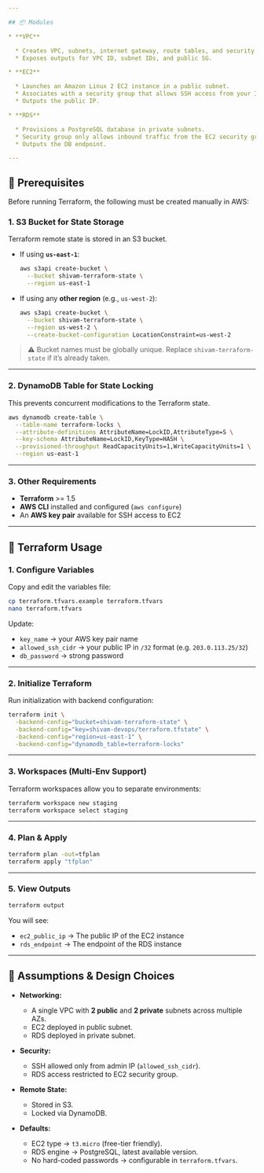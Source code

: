 ```yaml
---

## 📦 Modules

* **VPC**

  * Creates VPC, subnets, internet gateway, route tables, and security groups.
  * Exposes outputs for VPC ID, subnet IDs, and public SG.

* **EC2**

  * Launches an Amazon Linux 2 EC2 instance in a public subnet.
  * Associates with a security group that allows SSH access from your IP.
  * Outputs the public IP.

* **RDS**

  * Provisions a PostgreSQL database in private subnets.
  * Security group only allows inbound traffic from the EC2 security group.
  * Outputs the DB endpoint.

---
```


## 🔑 Prerequisites

Before running Terraform, the following must be created manually in AWS:

### 1. S3 Bucket for State Storage

Terraform remote state is stored in an S3 bucket.

* If using **`us-east-1`**:

  ```bash
  aws s3api create-bucket \
    --bucket shivam-terraform-state \
    --region us-east-1
  ```

* If using any **other region** (e.g., `us-west-2`):

  ```bash
  aws s3api create-bucket \
    --bucket shivam-terraform-state \
    --region us-west-2 \
    --create-bucket-configuration LocationConstraint=us-west-2
  ```

> ⚠️ Bucket names must be globally unique. Replace `shivam-terraform-state` if it’s already taken.

---

### 2. DynamoDB Table for State Locking

This prevents concurrent modifications to the Terraform state.

```bash
aws dynamodb create-table \
  --table-name terraform-locks \
  --attribute-definitions AttributeName=LockID,AttributeType=S \
  --key-schema AttributeName=LockID,KeyType=HASH \
  --provisioned-throughput ReadCapacityUnits=1,WriteCapacityUnits=1 \
  --region us-east-1
```

---

### 3. Other Requirements

* **Terraform** >= 1.5
* **AWS CLI** installed and configured (`aws configure`)
* An **AWS key pair** available for SSH access to EC2

---

## 🚀 Terraform Usage

### 1. Configure Variables

Copy and edit the variables file:

```bash
cp terraform.tfvars.example terraform.tfvars
nano terraform.tfvars
```

Update:

* `key_name` → your AWS key pair name
* `allowed_ssh_cidr` → your public IP in `/32` format (e.g. `203.0.113.25/32`)
* `db_password` → strong password

---

### 2. Initialize Terraform

Run initialization with backend configuration:

```bash
terraform init \
  -backend-config="bucket=shivam-terraform-state" \
  -backend-config="key=shivam-devops/terraform.tfstate" \
  -backend-config="region=us-east-1" \
  -backend-config="dynamodb_table=terraform-locks"
```

---

### 3. Workspaces (Multi-Env Support)

Terraform workspaces allow you to separate environments:

```bash
terraform workspace new staging
terraform workspace select staging
```

---

### 4. Plan & Apply

```bash
terraform plan -out=tfplan
terraform apply "tfplan"
```

---

### 5. View Outputs

```bash
terraform output
```

You will see:

* `ec2_public_ip` → The public IP of the EC2 instance
* `rds_endpoint` → The endpoint of the RDS instance

---

## 📌 Assumptions & Design Choices

* **Networking:**

  * A single VPC with **2 public** and **2 private** subnets across multiple AZs.
  * EC2 deployed in public subnet.
  * RDS deployed in private subnet.

* **Security:**

  * SSH allowed only from admin IP (`allowed_ssh_cidr`).
  * RDS access restricted to EC2 security group.

* **Remote State:**

  * Stored in S3.
  * Locked via DynamoDB.

* **Defaults:**

  * EC2 type → `t3.micro` (free-tier friendly).
  * RDS engine → PostgreSQL, latest available version.
  * No hard-coded passwords → configurable in `terraform.tfvars`.
